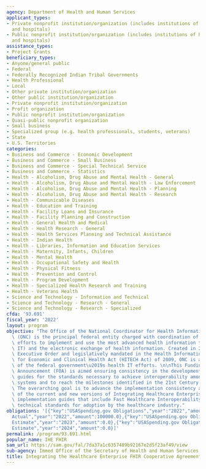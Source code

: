 ```yaml
---
agency: Department of Health and Human Services
applicant_types:
- Private nonprofit institution/organization (includes institutions of higher education
  and hospitals)
- Public nonprofit institution/organization (includes institutions of higher education
  and hospitals)
assistance_types:
- Project Grants
beneficiary_types:
- Anyone/general public
- Federal
- Federally Recognized Indian Tribal Governments
- Health Professional
- Local
- Other private institution/organization
- Other public institution/organization
- Private nonprofit institution/organization
- Profit organization
- Public nonprofit institution/organization
- Quasi-public nonprofit organization
- Small business
- Specialized group (e.g. health professionals, students, veterans)
- State
- U.S. Territories
categories:
- Business and Commerce - Economic Development
- Business and Commerce - Small Business
- Business and Commerce - Special Technical Service
- Business and Commerce - Statistics
- Health - Alcoholism, Drug Abuse and Mental Health - General
- Health - Alcoholism, Drug Abuse and Mental Health - Law Enforcement
- Health - Alcoholism, Drug Abuse and Mental Health - Planning
- Health - Alcoholism, Drug Abuse and Mental Health - Research
- Health - Communicable Diseases
- Health - Education and Training
- Health - Facility Loans and Insurance
- Health - Facility Planning and Construction
- Health - General Health and Medical
- Health - Health Research - General
- Health - Health Services Planning and Technical Assistance
- Health - Indian Health
- Health - Libraries, Information and Education Services
- Health - Maternity, Infants, Children
- Health - Mental Health
- Health - Occupational Safety and Health
- Health - Physical Fitness
- Health - Prevention and Control
- Health - Program Development
- Health - Specialized Health Research and Training
- Health - Veterans Health
- Science and Technology - Information and Technical
- Science and Technology - Research - General
- Science and Technology - Research - Specialized
cfda: '93.691'
fiscal_year: '2022'
layout: program
objective: "The Office of the National Coordinator for Health Information Technology\
  \ (ONC) is the principal federal entity charged with coordination of nationwide\
  \ efforts to implement and use the most advanced health information technology (health\
  \ IT) and the electronic exchange of health information. Created in 2004 through\
  \ Executive Order and legislatively mandated in the Health Information Technology\
  \ for Economic and Clinical Health Act (HITECH Act) of 2009, ONC is at the forefront\
  \ of the federal government\u2019s health IT efforts. \n\nThis Funding Opportunity\
  \ Announcement (FOA) is aimed ensuring consistency in the development of implementation\
  \ guides for the standards necessary to achieve interoperability among health IT\
  \ systems and to reach the milestones identified in the 21st Century Cures Act.\
  \ The overarching goal is to advance the implementation consistency and readiness\
  \ of the current and new versions of Integrating Healthcare Enterprise (IHE) technical\
  \ implementation guides that include Fast Healthcare Interoperability Resource (FHIR)\
  \ technical standards for adoption by the healthcare industry."
obligations: '[{"key":"USASpending.gov Obligations","year":"2022","amount":100000.0},{"key":"SAM.gov
  Actual","year":"2022","amount":100000.0},{"key":"USASpending.gov Obligations","year":"2023","amount":0.0},{"key":"SAM.gov
  Estimate","year":"2023","amount":0.0},{"key":"USASpending.gov Obligations","year":"2024","amount":0.0},{"key":"SAM.gov
  Estimate","year":"2024","amount":0.0}]'
permalink: /program/93.691.html
popular_name: IHE FHIR
sam_url: https://sam.gov/fal/7da37a1c6357489b92167e2d5f23af49/view
sub-agency: Immed Office of the Secretary of Health and Human Services
title: Integrating the Healthcare Enterprise FHIR Cooperative Agreement Program
---
```


